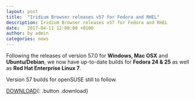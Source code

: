 ```yaml
---
layout: post
title:  "Iridium Browser releases v57 for Fedora and RHEL"
description: Iridium Browser releases v57 for Fedora and RHEL
date:   2017-04-11 12:00:00 +0100
author:	by admin
categories: news
---
```


Following the releases of version 57.0 for **Windows, Mac OSX** and **Ubuntu/Debian**, we now have up-to-date builds for **Fedora 24 & 25** as well as **Red Hat Enterprise Linux 7**.     
<!--break-->
Version 57 builds for openSUSE still to follow.
 
[DOWNLOAD](/downloads/index.html "Download Iridium Browser"){: .button .download}     
